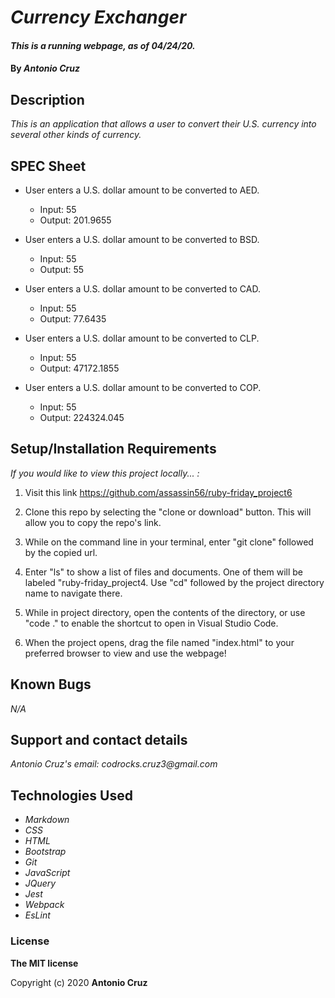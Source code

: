# _Currency Exchanger_

#### _This is a running webpage, as of 04/24/20._

#### By _**Antonio Cruz**_

## Description

_This is an application that allows a user to convert their U.S. currency into several other kinds of currency._

## SPEC Sheet

* User enters a U.S. dollar amount to be converted to AED.  
  * Input: 55
  * Output: 201.9655

* User enters a U.S. dollar amount to be converted to BSD.  
  * Input: 55
  * Output: 55

* User enters a U.S. dollar amount to be converted to CAD.  
  * Input: 55
  * Output: 77.6435

* User enters a U.S. dollar amount to be converted to CLP.  
  * Input: 55
  * Output: 47172.1855

* User enters a U.S. dollar amount to be converted to COP.  
  * Input: 55
  * Output: 224324.045

## Setup/Installation Requirements

_If you would like to view this project locally... :_

1. Visit this link https://github.com/assassin56/ruby-friday_project6

2. Clone this repo by selecting the "clone or download" button. This will allow you to copy the repo's link.

3. While on the command line in your terminal, enter "git clone" followed by the copied url.

4. Enter "ls" to show a list of files and documents. One of them will be labeled "ruby-friday_project4. Use "cd" followed by the project directory name to navigate there. 

5. While in project directory, open the contents of the directory, or use "code ." to enable the shortcut to open in Visual Studio Code. 

6. When the project opens, drag the file named "index.html" to your preferred browser to view and use the webpage!

## Known Bugs

_N/A_

## Support and contact details

_Antonio Cruz's email:_
_codrocks.cruz3@gmail.com_

## Technologies Used

* _Markdown_
* _CSS_
* _HTML_
* _Bootstrap_
* _Git_
* _JavaScript_
* _JQuery_
* _Jest_
* _Webpack_
* _EsLint_


### License

**The MIT license**

Copyright (c) 2020 **Antonio Cruz**